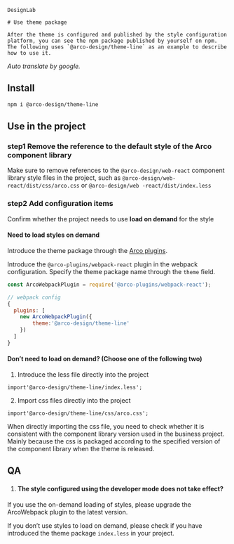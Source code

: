 `````
DesignLab

# Use theme package

After the theme is configured and published by the style configuration platform, you can see the npm package published by yourself on npm. The following uses `@arco-design/theme-line` as an example to describe how to use it.
`````

*Auto translate by google.*

## Install

```bash
npm i @arco-design/theme-line
```

## Use in the project

### step1 Remove the reference to the default style of the Arco component library

Make sure to remove references to the `@arco-design/web-react` component library style files in the project, such as `@arco-design/web-react/dist/css/arco.css` or `@arco-design/web -react/dist/index.less`

### step2 Add configuration items

Confirm whether the project needs to use **load on demand** for the style

#### Need to load styles on demand

Introduce the theme package through the [Arco plugins](https://github.com/arco-design/arco-plugins/blob/main/README.md).

Introduce the `@arco-plugins/webpack-react` plugin in the webpack configuration. Specify the theme package name through the `theme` field.

```js
const ArcoWebpackPlugin = require('@arco-plugins/webpack-react');

// webpack config
{
  plugins: [
    new ArcoWebpackPlugin({
        theme:'@arco-design/theme-line'
    })
  ]
}
```

#### Don’t need to load on demand? (Choose one of the following two)

1. Introduce the less file directly into the project

`import'@arco-design/theme-line/index.less';`

2. Import css files directly into the project

`import'@arco-design/theme-line/css/arco.css';`

When directly importing the css file, you need to check whether it is consistent with the component library version used in the business project. Mainly because the css is packaged according to the specified version of the component library when the theme is released.

## QA

1. #### The style configured using the developer mode does not take effect?

If you use the on-demand loading of styles, please upgrade the ArcoWebpack plugin to the latest version.

If you don’t use styles to load on demand, please check if you have introduced the theme package `index.less` in your project.
